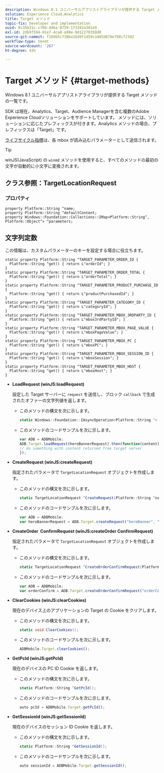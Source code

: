 ```yaml
---
description: Windows 8.1 ユニバーサルアプリストアライブラリが提供する Target メソッドの一覧です。
solution: Experience Cloud,Analytics
title: Target メソッド
topic-fix: Developer and implementation
uuid: 8c35b31c-c70b-4dba-8759-173342a301e9
exl-id: 2db9f594-01e7-4ca8-a90e-9d12278350d0
source-git-commit: f18d65c738ba16d9f1459ca485d87be708cf23d2
workflow-type: tm+mt
source-wordcount: '267'
ht-degree: 43%

---
```


# Target メソッド {#target-methods}

Windows 8.1 ユニバーサルアプリストアライブラリが提供する Target メソッドの一覧です。

SDK は現在、Analytics、Target、Audience Managerを含む複数のAdobe Experience Cloudソリューションをサポートしています。 メソッドには、ソリューションに応じたプレフィックスが付きます。Analytics メソッドの場合、プレフィックスは「Target」です。

[ライフサイクル指標](/help/windows-appstore/metrics.md)は、各 mbox が読み込むパラメーターとして送信されます。

>[!TIP]
>
>winJS(JavaScript) の `winmd` メソッドを使用すると、すべてのメソッドの最初の文字が自動的に小文字に変換されます。

## クラス参照：TargetLocationRequest

### プロパティ

```
property Platform::String ^name; 
property Platform::String ^defaultContent; 
property Windows::Foundation::Collections::IMap<Platform::String^, Platform::Object^> ^parameters;
```

## 文字列定数

この情報は、カスタムパラメーターのキーを設定する場合に役立ちます。

```
static property Platform::String ^TARGET_PARAMETER_ORDER_ID { 
  Platform::String ^get() { return L"orderId"; } 
} 
static property Platform::String ^TARGET_PARAMETER_ORDER_TOTAL { 
  Platform::String ^get() { return L"orderTotal"; } 
} 
static property Platform::String ^TARGET_PARAMETER_PRODUCT_PURCHASE_ID { 
  Platform::String ^get() { return L"productPurchasedId"; } 
} 
static property Platform::String ^TARGET_PARAMETER_CATEGORY_ID { 
  Platform::String ^get() { return L"categoryId"; } 
} 
static property Platform::String ^TARGET_PARAMETER_MBOX_3RDPARTY_ID { 
  Platform::String ^get() { return L"mbox3rdPartyId"; } 
} 
static property Platform::String ^TARGET_PARAMETER_MBOX_PAGE_VALUE { 
  Platform::String ^get() { return L"mboxPageValue"; } 
} 
static property Platform::String ^TARGET_PARAMETER_MBOX_PC { 
  Platform::String ^get() { return L"mboxPC"; } 
} 
static property Platform::String ^TARGET_PARAMETER_MBOX_SESSION_ID { 
  Platform::String ^get() { return L"mboxSession"; } 
} 
static property Platform::String ^TARGET_PARAMETER_MBOX_HOST { 
  Platform::String ^get() { return L"mboxHost"; } 
}
```

* **LoadRequest (winJS:loadRequest)**

   設定した Target サーバーに `request` を送信し、ブロック `callback` で生成されたオファーの文字列値を返します。

   * このメソッドの構文を次に示します。

      ```csharp
      static Windows::Foundation::IAsyncOperation<Platform::String ^> ^LoadRequest(TargetLocationRequest ^request);
      ```

   * このメソッドのコードサンプルを次に示します。

      ```js
      var ADB = ADBMobile; 
      ADB.Target.loadRequest(heroBannerRequest).then(function(content) { 
      // do something with content returned from target server 
      });
      ```

* **CreateRequest (winJS:createRequest)**

   指定されたパラメータで `TargetLocationRequest` オブジェクトを作成します。

   * このメソッドの構文を次に示します。

      ```csharp
      static TargetLocationRequest ^CreateRequest(Platform::String ^name, Platform::String ^defaultContent, Windows::Foundation::Collections::IMap<Platform::String^, Platform::Object^> ^parameters); 
      ```

   * このメソッドのコードサンプルを次に示します。

      ```js
      var ADB = ADBMobile; 
      var heroBannerRequest = ADB.Target.createRequest("heroBanner", "default.png", null); 
      ```

* **CreateOrder &#x200B; ConfirmRequest (winJS:createOrder &#x200B; ConfirmRequest)**

   指定されたパラメータで `TargetLocationRequest` オブジェクトを作成します。

   * このメソッドの構文を次に示します。

      ```csharp
      static TargetLocationRequest ^CreateOrderConfirmRequest(Platform::String ^name, Platform::String ^orderId, Platform::String ^orderTotal, Platform::String ^productPurchasedId, Windows::Foundation::Collections::IMap<Platform::String^, Platform::Object> ^parameters); 
      ```

   * このメソッドのコードサンプルを次に示します。

      ```js
      var ADB = ADBMobile; 
      var orderConfirm = ADB.Target.createOrderConfirmRequest("orderConfirm", "order", "47.88", "3722", null); 
      ```

* **ClearCookies (winJS:clearCookies)**

   現在のデバイス上のアプリケーションの Target の Cookie をクリアします。

   * このメソッドの構文を次に示します。

      ```csharp
      static void ClearCookies(); 
      ```

   * このメソッドのコードサンプルを次に示します。

      ```js
      ADBMobile.Target.clearCookies();
      ```

* **GetPcId (winJS:getPcId)**

   現在のデバイスの PC ID Cookie を返します。

   * このメソッドの構文を次に示します。

      ```csharp
      static Platform::String ^GetPcId();
      ```

   * このメソッドのコードサンプルを次に示します。

      ```js
      auto pcId = ADBMobile.Target.getPcId(); 
      ```

* **GetSessionId (winJS:getSessionId)**

   現在のデバイスのセッション ID Cookie を返します。

   * このメソッドの構文を次に示します。

      ```csharp
      static Platform::String ^GetSessionId(); 
      ```

   * このメソッドのコードサンプルを次に示します。

      ```js
      auto sessionId = ADBMobile.Target.getSessionId(); 
      ```
